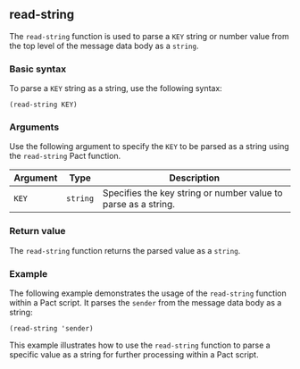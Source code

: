 ## read-string
The `read-string` function is used to parse a `KEY` string or number value from the top level of the message data body as a `string`.

### Basic syntax

To parse a `KEY` string as a string, use the following syntax:

`(read-string KEY)`

### Arguments

Use the following argument to specify the `KEY` to be parsed as a string using the `read-string` Pact function.

| Argument | Type | Description |
| --- | --- | --- |
| `KEY` | `string` | Specifies the key string or number value to parse as a string. |

### Return value

The `read-string` function returns the parsed value as a `string`.

### Example

The following example demonstrates the usage of the `read-string` function within a Pact script. It parses the `sender` from the message data body as a string:

```pact
(read-string 'sender)
```

This example illustrates how to use the `read-string` function to parse a specific value as a string for further processing within a Pact script.
